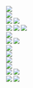 <a href="https://s.click.aliexpress.com/e/_AdO0TQ" target="_blank"><img src="https://ae01.alicdn.com/kf/H41daee3f6d9f45a1b2f552954c4e71ecN.jpg_350x350.jpg" /></a>
<br>
<a href="https://s.click.aliexpress.com/e/_AZOAdE" target="_blank"><img src="https://ae01.alicdn.com/kf/Hd8b65b2c6e964e49aa338e3a8f868fc8u.jpg_350x350.jpg" /></a>
<br>
<a href="https://s.click.aliexpress.com/e/_98Booo" target="_blank"><img src="https://ae01.alicdn.com/kf/H86b3eb5f1d124ec596eeb554f2bc2fe8r.jpg_140x140.jpg" /></a>
<a href="https://s.click.aliexpress.com/e/_9wLxB2" target="_blank"><img src="https://ae01.alicdn.com/kf/HTB1hpcOavLsK1Rjy0Fbq6xSEXXaE.jpg_140x140.jpg" /></a>
<br>
<a href="https://s.click.aliexpress.com/e/_AUnyic" target="_blank"><img src="https://ae01.alicdn.com/kf/Hd8e11de79200428e89aae915fb137e4bH.jpg_140x140.jpg" /></a>
<a href="https://s.click.aliexpress.com/e/_An1zWu" target="_blank"><img src="https://ae01.alicdn.com/kf/H6115e56f1f7a464b915149942995d32aX.jpg_140x140.jpg" /></a>
<a href="https://s.click.aliexpress.com/e/_AUr1c4" target="_blank"><img src="https://ae01.alicdn.com/kf/H33e86dab2fb44b61822deabb1cbd0c66R.jpg_140x140.jpg" /></a>
<br>
<a href="https://s.click.aliexpress.com/e/_9hsxX6" target="_blank"><img src="https://ae01.alicdn.com/kf/Hd2e510643afd47a28a4786d9f9810b1ey.jpg_350x350.jpg" /></a>
<br>
<a href="https://s.click.aliexpress.com/e/_9Ai6cY" target="_blank"><img src="https://ae01.alicdn.com/kf/Hd82153f1f8e74bb880873ff2d8b820822.jpg_350x350.jpg" /></a>
<a href="https://s.click.aliexpress.com/e/_Aa1Umk" target="_blank"><img src="https://ae01.alicdn.com/kf/Hb238d977b8224a268cda68bf5401e03c9.jpg_350x350.jpg" /></a>
<br>
<a href="https://s.click.aliexpress.com/e/_9JwSZi" target="_blank"><img src="https://ae01.alicdn.com/kf/Hf1bffc65630e4d2580fcc40929bc2985b.jpg_350x350.jpg" /></a>
<br>
<a href="https://s.click.aliexpress.com/e/_AS5aRI" target="_blank"><img src="https://ae01.alicdn.com/kf/H054a4199f27c40739a56c7be095b8c9b7.jpg_350x350.jpg" /></a>
<br>
<a href="https://s.click.aliexpress.com/e/_9GXrSC" target="_blank"><img src="https://ae01.alicdn.com/kf/H2481d35356344809a97e303ee5926394U.jpg_350x350.jpg" /></a>
<br>
<a href="https://s.click.aliexpress.com/e/_A07SeU" target="_blank"><img src="https://ae01.alicdn.com/kf/H45aedac7467247b79d2d159d03e3d56cJ.jpg_350x350.jpg" /></a>
<br>
<a href="https://s.click.aliexpress.com/e/_AXdVnw" target="_blank"><img src="https://ae01.alicdn.com/kf/HLB1E.WuU3HqK1RjSZFEq6AGMXXa3.jpg_140x140.jpg" /></a>
<a href="https://s.click.aliexpress.com/e/_ASiaXO" target="_blank"><img src="https://ae01.alicdn.com/kf/HLB1ntqtU3HqK1RjSZFPq6AwapXa1.jpg_140x140.jpg" /></a>
<br>
<a href="https://s.click.aliexpress.com/e/_Amkf6g" target="_blank"><img src="https://ae01.alicdn.com/kf/H0a68a9ea821147f6a5ebb3a881ba8e3aq.jpg_140x140.jpg" /></a>
<a href="https://s.click.aliexpress.com/e/_9yzD08" target="_blank"><img src="https://ae01.alicdn.com/kf/H214069f9387844ed99f641a1b278fde6b.jpg_350x350.jpg" /></a>
<br>
